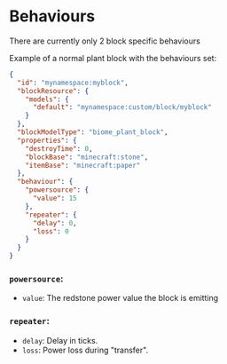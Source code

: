 # Behaviours

There are currently only 2 block specific behaviours

Example of a normal plant block with the behaviours set:
```json
{
  "id": "mynamespace:myblock",
  "blockResource": {
    "models": {
      "default": "mynamespace:custom/block/myblock"
    }
  },
  "blockModelType": "biome_plant_block",
  "properties": {
    "destroyTime": 0,
    "blockBase": "minecraft:stone",
    "itemBase": "minecraft:paper"
  },
  "behaviour": {
    "powersource": {
      "value": 15
    },
    "repeater": {
      "delay": 0,
      "loss": 0
    }
  }
}
```


### `powersource`:

- `value`: The redstone power value the block is emitting

### `repeater`:

- `delay`: Delay in ticks.
- `loss`: Power loss during "transfer".
